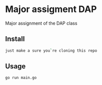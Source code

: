 # Major assigment DAP
Major assignment of the DAP class

## Install

```sh
just make a sure you`re cloning this repo
```

## Usage

```sh
go run main.go
```


